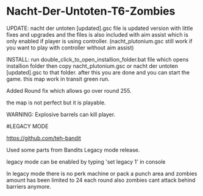 # Nacht-Der-Untoten-T6-Zombies

UPDATE: nacht der untoten [updated].gsc file is updated version with little fixes and upgrades and the files is also included with aim assist which is only enabled if player is using controller. (nacht_plutonium.gsc still work if you want to play with controller without aim assist)

INSTALL: run double_click_to_open_installion_folder.bat file which opens installion folder then copy nacht_plutonium.gsc or nacht der untoten [updated].gsc to that folder. after this you are done and you can start the game. this map work in transit green run.

Added Round fix which allows go over round 255.

the map is not perfect but it is playable.

WARNING: Explosive barrels can kill player.

#LEGACY MODE

https://github.com/teh-bandit

Used some parts from Bandits Legacy mode release.

legacy mode can be enabled by typing 'set legacy 1' in console

In legacy mode there is no perk machine or pack a punch area and zombies amount has been limited to 24 each round also zombies cant attack behind barriers anymore.
